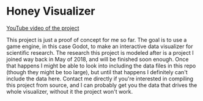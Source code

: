# Honey Visualizer

[YouTube video of the project](https://youtu.be/vcgMK3EQsik)

This project is just a proof of concept for me so far. The goal is to use a game engine, in this case Godot, to make an interactive data visualizer for scientific research. The research this project is modeled after is a project I joined way back in May of 2018, and will be finished soon enough. Once that happens I might be able to look into including the data files in this repo (though they might be too large), but until that happens I definitely can't include the data here. Contact me directly if you're interested in compiling this project from source, and I can probably get you the data that drives the whole visualizer, without it the project won't work.
